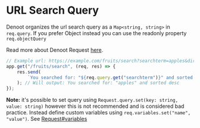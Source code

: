# URL Search Query
Denoot organizes the url search query as a `Map<string, string>` in `req.query`. If you prefer Object instead you can use the readonly property `req.objectQuery`

Read more about Denoot Request [here](https://denoot.dev/request).

```ts
// Example url: https://example.com/fruits/search?searchterm=apples&direction=desc
app.get("/fruits/search", (req, res) => {
    res.send(
        `You searched for: "${req.query.get("searchterm")}" and sorted ${req.query.get("direction")}`
    ); // Will output: You searched for: "apples" and sorted desc
});
```
**Note:** it's possible to set query using `Request.query.set(key: string, value: string)` however this is not recommended and is considered bad practice. Instead define custom variables using `req.variables.set("name", "value")`. See [Request#variables](https://denoot.dev/request#set-a-custom-variable)

